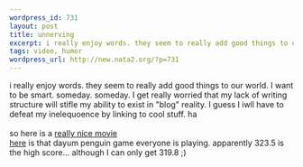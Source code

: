 ```yaml
--- 
wordpress_id: 731
layout: post
title: unnerving
excerpt: i really enjoy words. they seem to really add good things to our world. I want to be smart. someday. someday. I get really worried that my lack of writing structure will stifle my ability to exist in "blog" reality. I guess I iwll have to defeat my inelequoence by linking to cool stuff. haso here is a really nice movie
tags: video, humor
wordpress_url: http://new.nata2.org/?p=731
---
```

i really enjoy words. they seem to really add good things to our world. I want to be smart. someday. someday. I get really worried that my lack of writing structure will stifle my ability to exist in "blog" reality. I guess I iwll have to defeat my inelequoence by linking to cool stuff. ha<br/><br/>so here is a <a href="http://www.ktca.org/mntv/2003/video/Eastern_Manchuria.mov">really nice movie</a><br/><a href="http://nata2.info/humor/flash/yeti_baseball.swf">here</a> is that dayum penguin game everyone is playing. apparently 323.5 is the high score... although I can only get 319.8 ;)
